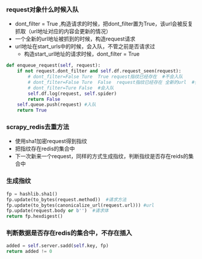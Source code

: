 ### request对象什么时候入队
- dont_filter = True ,构造请求的时候，把dont_filter置为True，该url会被反复抓取（url地址对应的内容会更新的情况）
- 一个全新的url地址被抓到的时候，构造request请求
- url地址在start_urls中的时候，会入队，不管之前是否请求过
  - 构造start_url地址的请求时候，dont_filter = True

```python
def enqueue_request(self, request):
    if not request.dont_filter and self.df.request_seen(request):
        # dont_filter=False Ture  True request指纹已经存在  #不会入队
        # dont_filter=False Ture  False  request指纹已经存在 全新的url  #会入队
        # dont_filter=Ture False  #会入队
        self.df.log(request, self.spider)
        return False
    self.queue.push(request) #入队
    return True
```

### scrapy_redis去重方法
- 使用sha1加密request得到指纹
- 把指纹存在redis的集合中
- 下一次新来一个request，同样的方式生成指纹，判断指纹是否存在reids的集合中

### 生成指纹
```python
fp = hashlib.sha1()
fp.update(to_bytes(request.method))  #请求方法
fp.update(to_bytes(canonicalize_url(request.url))) #url
fp.update(request.body or b'')  #请求体
return fp.hexdigest()
```
### 判断数据是否存在redis的集合中，不存在插入
```python
added = self.server.sadd(self.key, fp)
return added != 0
```

